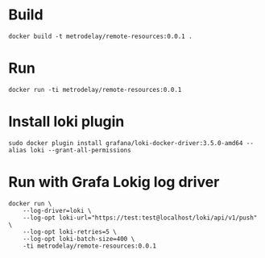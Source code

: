 # Build

```
docker build -t metrodelay/remote-resources:0.0.1 .
```

# Run

```
docker run -ti metrodelay/remote-resources:0.0.1
```

# Install loki plugin

```
sudo docker plugin install grafana/loki-docker-driver:3.5.0-amd64 --alias loki --grant-all-permissions
```

# Run with Grafa Lokig log driver

```
docker run \
    --log-driver=loki \
    --log-opt loki-url="https://test:test@localhost/loki/api/v1/push" \
    --log-opt loki-retries=5 \
    --log-opt loki-batch-size=400 \
    -ti metrodelay/remote-resources:0.0.1
```